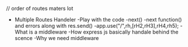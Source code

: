 // order of routes maters lot



















- Multiple Routes Handeler -Play with the code 
-next()
-next function() and errors along with res.send()
-app.use("/",rh,[rH2,rH3],rH4,rh5);
-What is a middleware
-How express js basically handale behind the scence
-Why we need middleware